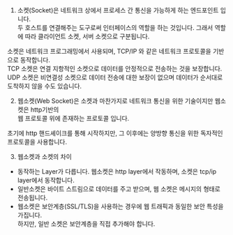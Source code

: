      

1. 소켓(Socket)은 네트워크 상에서 프로세스 간 통신을 가능하게 하는 엔드포인트 입니다.  
   두 호스트를 연결해주는 도구로써 인터페이스의 역할을 하는 것입니다. 그래서 역할에 따라 클라이언트 소켓, 서버 소켓으로 구분됩니다.  

소켓은 네트워크 프로그래밍에서 사용되며, TCP/IP 와 같은 네트워크 프로토콜을 기반으로 동작합니다.  
TCP 소켓은 연결 지항적인 소켓으로 데이터를 안정적으로 전송하는 것을 보장합니다.  
UDP 소켓은 비연결성 소켓으로 데이터 전송에 대한 보장이 없으며 데이터가 순서대로 도착하지 않을 수도 있습니다.  



2. 웹소켓(Web Socket)은 소켓과 마찬가지로 네트워크 통신을 위한 기술이지만 웹소켓은 http기반의  
   웹 프로토콜 위에 존재하는 프로토콜 입니다.  

초기에 http 핸드셰이크를 통해 시작하지만, 그 이후에는 양방향 통신을 위한 독자적인 프로토콜을 사용합니다.  


3. 웹소켓과 소켓의 차이  

- 동작하는 Layer가 다릅니다. 웹소켓은 http layer에서 작동하며, 소켓은 tcp/ip layer에서 동작합니다.  
- 일반소켓은 바이트 스트림으로 데이터를 주고 받으며, 웹 소켓은 메시지의 형태로 전송됩니다.  
- 웹소켓은 보안계층(SSL/TLS)을 사용하는 경우에 웹 트래픽과 동일한 보안 특성을 가집니다.  
  하지만, 일반 소켓은 보안계층을 직접 추가해야 합니다. 